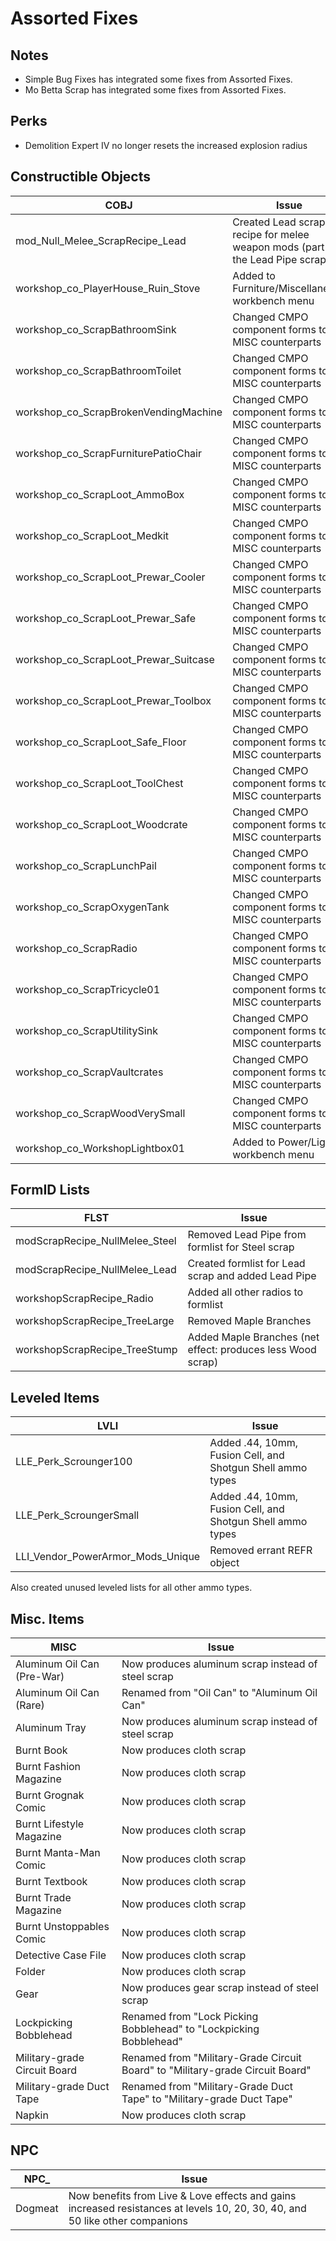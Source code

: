 # Assorted Fixes

## Notes

* Simple Bug Fixes has integrated some fixes from Assorted Fixes.
* Mo Betta Scrap has integrated some fixes from Assorted Fixes.

## Perks

* Demolition Expert IV no longer resets the increased explosion radius

## Constructible Objects

COBJ | Issue
--- | ---
mod_Null_Melee_ScrapRecipe_Lead | Created Lead scrap recipe for melee weapon mods (part of the Lead Pipe scrap fix)
workshop_co_PlayerHouse_Ruin_Stove | Added to Furniture/Miscellaneous workbench menu
workshop_co_ScrapBathroomSink | Changed CMPO component forms to MISC counterparts
workshop_co_ScrapBathroomToilet | Changed CMPO component forms to MISC counterparts
workshop_co_ScrapBrokenVendingMachine | Changed CMPO component forms to MISC counterparts
workshop_co_ScrapFurniturePatioChair | Changed CMPO component forms to MISC counterparts
workshop_co_ScrapLoot_AmmoBox | Changed CMPO component forms to MISC counterparts
workshop_co_ScrapLoot_Medkit | Changed CMPO component forms to MISC counterparts
workshop_co_ScrapLoot_Prewar_Cooler | Changed CMPO component forms to MISC counterparts
workshop_co_ScrapLoot_Prewar_Safe | Changed CMPO component forms to MISC counterparts
workshop_co_ScrapLoot_Prewar_Suitcase | Changed CMPO component forms to MISC counterparts
workshop_co_ScrapLoot_Prewar_Toolbox | Changed CMPO component forms to MISC counterparts
workshop_co_ScrapLoot_Safe_Floor | Changed CMPO component forms to MISC counterparts
workshop_co_ScrapLoot_ToolChest | Changed CMPO component forms to MISC counterparts
workshop_co_ScrapLoot_Woodcrate | Changed CMPO component forms to MISC counterparts
workshop_co_ScrapLunchPail | Changed CMPO component forms to MISC counterparts
workshop_co_ScrapOxygenTank | Changed CMPO component forms to MISC counterparts
workshop_co_ScrapRadio | Changed CMPO component forms to MISC counterparts
workshop_co_ScrapTricycle01 | Changed CMPO component forms to MISC counterparts
workshop_co_ScrapUtilitySink | Changed CMPO component forms to MISC counterparts
workshop_co_ScrapVaultcrates | Changed CMPO component forms to MISC counterparts
workshop_co_ScrapWoodVerySmall | Changed CMPO component forms to MISC counterparts
workshop_co_WorkshopLightbox01 | Added to Power/Lights workbench menu

## FormID Lists

FLST | Issue
--- | ---
modScrapRecipe_NullMelee_Steel | Removed Lead Pipe from formlist for Steel scrap
modScrapRecipe_NullMelee_Lead | Created formlist for Lead scrap and added Lead Pipe
workshopScrapRecipe_Radio | Added all other radios to formlist
workshopScrapRecipe_TreeLarge | Removed Maple Branches
workshopScrapRecipe_TreeStump | Added Maple Branches (net effect: produces less Wood scrap)

## Leveled Items

LVLI | Issue
--- | ---
LLE_Perk_Scrounger100 | Added .44, 10mm, Fusion Cell, and Shotgun Shell ammo types
LLE_Perk_ScroungerSmall | Added .44, 10mm, Fusion Cell, and Shotgun Shell ammo types
LLI_Vendor_PowerArmor_Mods_Unique | Removed errant REFR object

Also created unused leveled lists for all other ammo types.

## Misc. Items

MISC | Issue
--- | ---
Aluminum Oil Can (Pre-War) | Now produces aluminum scrap instead of steel scrap
Aluminum Oil Can (Rare) | Renamed from "Oil Can" to "Aluminum Oil Can"
Aluminum Tray | Now produces aluminum scrap instead of steel scrap
Burnt Book | Now produces cloth scrap
Burnt Fashion Magazine | Now produces cloth scrap
Burnt Grognak Comic | Now produces cloth scrap
Burnt Lifestyle Magazine | Now produces cloth scrap
Burnt Manta-Man Comic | Now produces cloth scrap
Burnt Textbook | Now produces cloth scrap
Burnt Trade Magazine | Now produces cloth scrap
Burnt Unstoppables Comic | Now produces cloth scrap
Detective Case File | Now produces cloth scrap
Folder | Now produces cloth scrap
Gear | Now produces gear scrap instead of steel scrap
Lockpicking Bobblehead | Renamed from "Lock Picking Bobblehead" to "Lockpicking Bobblehead"
Military-grade Circuit Board | Renamed from "Military-Grade Circuit Board" to "Military-grade Circuit Board"
Military-grade Duct Tape | Renamed from "Military-Grade Duct Tape" to "Military-grade Duct Tape"
Napkin | Now produces cloth scrap

## NPC

NPC_ | Issue
--- | ---
Dogmeat | Now benefits from Live & Love effects and gains increased resistances at levels 10, 20, 30, 40, and 50 like other companions